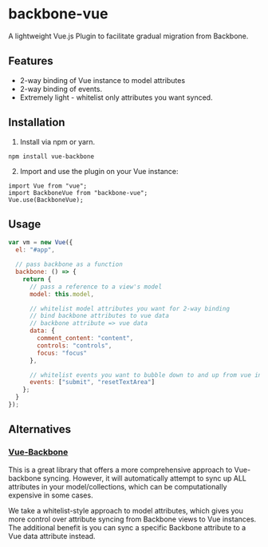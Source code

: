 # backbone-vue

A lightweight Vue.js Plugin to facilitate gradual migration from Backbone.

## Features

- 2-way binding of Vue instance to model attributes
- 2-way binding of events.
- Extremely light - whitelist only attributes you want synced.

## Installation

1. Install via npm or yarn.

```
npm install vue-backbone
```

2. Import and use the plugin on your Vue instance:

```
import Vue from "vue";
import BackboneVue from "backbone-vue";
Vue.use(BackboneVue);
```

## Usage

```js
var vm = new Vue({
  el: "#app",

  // pass backbone as a function
  backbone: () => {
    return {
      // pass a reference to a view's model
      model: this.model,

      // whitelist model attributes you want for 2-way binding
      // bind backbone attributes to vue data
      // backbone attribute => vue data
      data: {
        comment_content: "content",
        controls: "controls",
        focus: "focus"
      },

      // whitelist events you want to bubble down to and up from vue instance
      events: ["submit", "resetTextArea"]
    };
  }
});
```

## Alternatives

### [Vue-Backbone](https://github.com/mikeapr4/vue-backbone)

This is a great library that offers a more comprehensive approach to Vue-backbone syncing. However, it will automatically attempt to sync up ALL attributes in your model/collections, which can be computationally expensive in some cases.

We take a whitelist-style approach to model attributes, which gives you more control over attribute syncing from Backbone views to Vue instances. The additional benefit is you can sync a specific Backbone attribute to a Vue data attribute instead.

